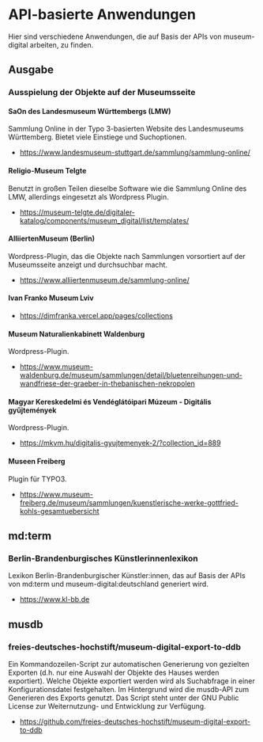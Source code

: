 # API-basierte Anwendungen

Hier sind verschiedene Anwendungen, die auf Basis der APIs von museum-digital arbeiten, zu finden.

## Ausgabe

### Ausspielung der Objekte auf der Museumsseite

#### SaOn des Landesmuseum Württembergs (LMW)

Sammlung Online in der Typo 3-basierten Website des Landesmuseums Württemberg. Bietet viele Einstiege und Suchoptionen.

- <https://www.landesmuseum-stuttgart.de/sammlung/sammlung-online/>

#### Religio-Museum Telgte

Benutzt in großen Teilen dieselbe Software wie die Sammlung Online des LMW, allerdings eingesetzt als Wordpress Plugin.

- <https://museum-telgte.de/digitaler-katalog/components/museum_digital/list/templates/>

#### AlliiertenMuseum (Berlin)

Wordpress-Plugin, das die Objekte nach Sammlungen vorsortiert auf der Museumsseite anzeigt und durchsuchbar macht.

- <https://www.alliiertenmuseum.de/sammlung-online/>

#### Ivan Franko Museum Lviv

- <https://dimfranka.vercel.app/pages/collections>

#### Museum Naturalienkabinett Waldenburg

Wordpress-Plugin.

- <https://www.museum-waldenburg.de/museum/sammlungen/detail/bluetenreihungen-und-wandfriese-der-graeber-in-thebanischen-nekropolen>

#### Magyar Kereskedelmi és Vendéglátóipari Múzeum - Digitális gyűjtemények

Wordpress-Plugin.

- https://mkvm.hu/digitalis-gyujtemenyek-2/?collection_id=889

#### Museen Freiberg

Plugin für TYPO3.

- <https://www.museum-freiberg.de/museum/sammlungen/kuenstlerische-werke-gottfried-kohls-gesamtuebersicht>

## md:term

### Berlin-Brandenburgisches Künstlerinnenlexikon

Lexikon Berlin-Brandenburgischer Künstler:innen, das auf Basis der APIs von md:term und museum-digital:deutschland generiert wird.

- <https://www.kl-bb.de>

## musdb

### freies-deutsches-hochstift/museum-digital-export-to-ddb

Ein Kommandozeilen-Script zur automatischen Generierung von gezielten Exporten (d.h. nur eine Auswahl der Objekte des Hauses werden exportiert). Welche Objekte exportiert werden wird als Suchabfrage  in einer Konfigurationsdatei festgehalten. Im Hintergrund wird die musdb-API zum Generieren des Exports genutzt. Das Script steht unter der GNU Public License zur Weiternutzung- und Entwicklung zur Verfügung.

- <https://github.com/freies-deutsches-hochstift/museum-digital-export-to-ddb>
